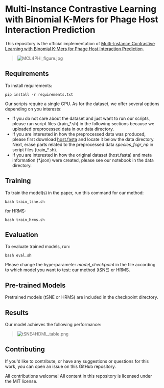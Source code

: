 # Multi-Instance Contrastive Learning with Binomial K-Mers for Phage Host Interaction Prediction

This repository is the official implementation of [Multi-Instance Contrastive Learning with Binomial
K-Mers for Phage Host Interaction Prediction](https://arxiv.org/abs/2030.12345). 

>![MCL4PHI_figure.jpg](https://github.com/yoheyokubo/Images/blob/096085123e88f741523ad6a0bff298180541e368/MCL4PHI_figure.jpg)

## Requirements

To install requirements:

```setup
pip install -r requirements.txt
```

Our scripts require a single GPU. As for the dataset, we offer several options depending on you interests:
-  If you do not care about the dataset and just want to run our scripts, please run script files (train_*.sh) in the following sections because we uploaded preprocessed data in our data directory.
-  If you are interested in how the preprocessed data was produced, please first download [host.fasta](https://zenodo.org/records/11276021) and locate it below the data directory. Next, erase parts related to the preprocessed data *species_fcgr_np* in script files (train_*.sh).
-  If you are interested in how the original dataset (host.fasta) and meta information (*.json) were created, please see our notebook in the data directory.

## Training

To train the model(s) in the paper, run this command for our method:

```train
bash train_tsne.sh
```
for HRMS:

```train
bash train_hrms.sh
```

## Evaluation

To evaluate trained models, run:

```eval
bash eval.sh
```
Please change the hyperparameter _model_checkpoint_ in the file according to which model you want to test: our method (tSNE) or HRMS.

## Pre-trained Models

Pretrained models (tSNE or HRMS) are included in the checkpoint directory.

## Results

Our model achieves the following performance:

>![tSNE4HDML_table.png](https://github.com/yoheyokubo/Images/blob/f33751e5a4c5f4910d15836a81e332f62ded444b/tSNE4HDML_table.png) 


## Contributing

If you'd like to contribute, or have any suggestions or questions for this work, you can open an issue on this GitHub repository.

All contributions welcome! All content in this repository is licensed under the MIT license.
